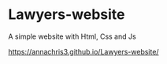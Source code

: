 # Lawyers-website
A simple website with Html, Css and Js

https://annachris3.github.io/Lawyers-website/
